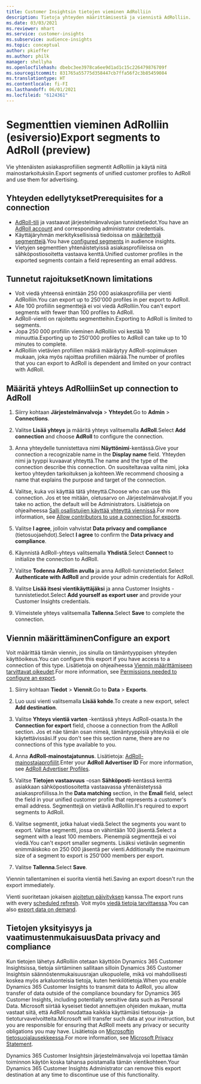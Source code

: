 ```yaml
---
title: Customer Insightsin tietojen vieminen AdRolliin
description: Tietoja yhteyden määrittämisestä ja viennistä AdRolliin.
ms.date: 03/03/2021
ms.reviewer: mhart
ms.service: customer-insights
ms.subservice: audience-insights
ms.topic: conceptual
author: pkieffer
ms.author: philk
manager: shellyha
ms.openlocfilehash: dbebc3ee3978ca6ee9d1ad1c15c226479876709f
ms.sourcegitcommit: 831765a55775d358447cb7ffa56f2c3b85459084
ms.translationtype: HT
ms.contentlocale: fi-FI
ms.lasthandoff: 06/01/2021
ms.locfileid: "6124361"
---
```

# <a name="export-segments-to-adroll-preview"></a><span data-ttu-id="3568e-103">Segmenttien vieminen AdRolliin (esiversio)</span><span class="sxs-lookup"><span data-stu-id="3568e-103">Export segments to AdRoll (preview)</span></span>

<span data-ttu-id="3568e-104">Vie yhtenäisten asiakasprofiilien segmentit AdRolliin ja käytä niitä mainostarkoituksiin.</span><span class="sxs-lookup"><span data-stu-id="3568e-104">Export segments of unified customer profiles to AdRoll and use them for advertising.</span></span> 

## <a name="prerequisites-for-a-connection"></a><span data-ttu-id="3568e-105">Yhteyden edellytykset</span><span class="sxs-lookup"><span data-stu-id="3568e-105">Prerequisites for a connection</span></span>

-   <span data-ttu-id="3568e-106">[AdRoll-tili](https://www.adroll.com/) ja vastaavat järjestelmänvalvojan tunnistetiedot.</span><span class="sxs-lookup"><span data-stu-id="3568e-106">You have an [AdRoll account](https://www.adroll.com/) and corresponding administrator credentials.</span></span>
-   <span data-ttu-id="3568e-107">Käyttäjäryhmän merkityksellisissä tiedoissa on [määritettyjä segmenttejä](segments.md).</span><span class="sxs-lookup"><span data-stu-id="3568e-107">You have [configured segments](segments.md) in audience insights.</span></span>
-   <span data-ttu-id="3568e-108">Vietyjen segmenttien yhtenäistetyissä asiakasprofiileissa on sähköpostiosoitetta vastaava kenttä.</span><span class="sxs-lookup"><span data-stu-id="3568e-108">Unified customer profiles in the exported segments contain a field representing an email address.</span></span>

## <a name="known-limitations"></a><span data-ttu-id="3568e-109">Tunnetut rajoitukset</span><span class="sxs-lookup"><span data-stu-id="3568e-109">Known limitations</span></span>

- <span data-ttu-id="3568e-110">Voit viedä yhteensä enintään 250 000 asiakasprofiilia per vienti AdRolliin.</span><span class="sxs-lookup"><span data-stu-id="3568e-110">You can export up to 250'000 profiles in per export to AdRoll.</span></span>
- <span data-ttu-id="3568e-111">Alle 100 profiilin segmenttejä ei voi viedä AdRolliin.</span><span class="sxs-lookup"><span data-stu-id="3568e-111">You can't export segments with fewer than 100 profiles to AdRoll.</span></span> 
- <span data-ttu-id="3568e-112">AdRoll-vienti on rajoitettu segmentteihin.</span><span class="sxs-lookup"><span data-stu-id="3568e-112">Exporting to AdRoll is limited to segments.</span></span>
- <span data-ttu-id="3568e-113">Jopa 250 000 profiilin vieminen AdRolliin voi kestää 10 minuuttia.</span><span class="sxs-lookup"><span data-stu-id="3568e-113">Exporting up to 250'000 profiles to AdRoll can take up to 10 minutes to complete.</span></span> 
- <span data-ttu-id="3568e-114">AdRolliin vietävien profiilien määrä määräytyy AdRoll-sopimuksen mukaan, joka myös rajoittaa profiilien määrää.</span><span class="sxs-lookup"><span data-stu-id="3568e-114">The number of profiles that you can export to AdRoll is dependent and limited on your contract with AdRoll.</span></span>

## <a name="set-up-connection-to-adroll"></a><span data-ttu-id="3568e-115">Määritä yhteys AdRolliin</span><span class="sxs-lookup"><span data-stu-id="3568e-115">Set up connection to AdRoll</span></span>

1. <span data-ttu-id="3568e-116">Siirry kohtaan **Järjestelmänvalvoja** > **Yhteydet**.</span><span class="sxs-lookup"><span data-stu-id="3568e-116">Go to **Admin** > **Connections**.</span></span>

1. <span data-ttu-id="3568e-117">Valitse **Lisää yhteys** ja määritä yhteys valitsemalla **AdRoll**.</span><span class="sxs-lookup"><span data-stu-id="3568e-117">Select **Add connection** and choose **AdRoll** to configure the connection.</span></span>

1. <span data-ttu-id="3568e-118">Anna yhteydelle tunnistettava nimi **Näyttönimi**-kentässä.</span><span class="sxs-lookup"><span data-stu-id="3568e-118">Give your connection a recognizable name in the **Display name** field.</span></span> <span data-ttu-id="3568e-119">Yhteyden nimi ja tyyppi kuvaavat yhteyttä.</span><span class="sxs-lookup"><span data-stu-id="3568e-119">The name and the type of the connection describe this connection.</span></span> <span data-ttu-id="3568e-120">On suositeltavaa valita nimi, joka kertoo yhteyden tarkoituksen ja kohteen.</span><span class="sxs-lookup"><span data-stu-id="3568e-120">We recommend choosing a name that explains the purpose and target of the connection.</span></span>

1. <span data-ttu-id="3568e-121">Valitse, kuka voi käyttää tätä yhteyttä.</span><span class="sxs-lookup"><span data-stu-id="3568e-121">Choose who can use this connection.</span></span> <span data-ttu-id="3568e-122">Jos et tee mitään, oletusarvo on Järjestelmänvalvojat.</span><span class="sxs-lookup"><span data-stu-id="3568e-122">If you take no action, the default will be Administrators.</span></span> <span data-ttu-id="3568e-123">Lisätietoja on ohjeaiheessa [Salli osallistujien käyttää yhteyttä viennissä](connections.md#allow-contributors-to-use-a-connection-for-exports).</span><span class="sxs-lookup"><span data-stu-id="3568e-123">For more information, see [Allow contributors to use a connection for exports](connections.md#allow-contributors-to-use-a-connection-for-exports).</span></span>

1. <span data-ttu-id="3568e-124">Valitse **I agree**, jolloin vahvistat **Data privacy and compliance** (tietosuojaehdot).</span><span class="sxs-lookup"><span data-stu-id="3568e-124">Select **I agree** to confirm the **Data privacy and compliance**.</span></span>

1. <span data-ttu-id="3568e-125">Käynnistä AdRoll-yhteys valitsemalla **Yhdistä**.</span><span class="sxs-lookup"><span data-stu-id="3568e-125">Select **Connect** to initialize the connection to AdRoll.</span></span>

1. <span data-ttu-id="3568e-126">Valitse **Todenna AdRollin avulla** ja anna AdRoll-tunnistetiedot.</span><span class="sxs-lookup"><span data-stu-id="3568e-126">Select **Authenticate with AdRoll** and provide your admin credentials for AdRoll.</span></span> 

1. <span data-ttu-id="3568e-127">Valitse **Lisää itsesi vientikäyttäjäksi** ja anna Customer Insights -tunnistetiedot.</span><span class="sxs-lookup"><span data-stu-id="3568e-127">Select **Add yourself as export user** and provide your Customer Insights credentials.</span></span>

1. <span data-ttu-id="3568e-128">Viimeistele yhteys valitsemalla **Tallenna**.</span><span class="sxs-lookup"><span data-stu-id="3568e-128">Select **Save** to complete the connection.</span></span>

## <a name="configure-an-export"></a><span data-ttu-id="3568e-129">Viennin määrittäminen</span><span class="sxs-lookup"><span data-stu-id="3568e-129">Configure an export</span></span>

<span data-ttu-id="3568e-130">Voit määrittää tämän viennin, jos sinulla on tämäntyyppisen yhteyden käyttöoikeus.</span><span class="sxs-lookup"><span data-stu-id="3568e-130">You can configure this export if you have access to a connection of this type.</span></span> <span data-ttu-id="3568e-131">Lisätietoja on ohjeaiheessa [Viennin määrittämiseen tarvittavat oikeudet](export-destinations.md#set-up-a-new-export).</span><span class="sxs-lookup"><span data-stu-id="3568e-131">For more information, see [Permissions needed to configure an export](export-destinations.md#set-up-a-new-export).</span></span>

1. <span data-ttu-id="3568e-132">Siirry kohtaan **Tiedot** > **Viennit**.</span><span class="sxs-lookup"><span data-stu-id="3568e-132">Go to **Data** > **Exports**.</span></span>

1. <span data-ttu-id="3568e-133">Luo uusi vienti valitsemalla **Lisää kohde**.</span><span class="sxs-lookup"><span data-stu-id="3568e-133">To create a new export, select **Add destination**.</span></span>

1. <span data-ttu-id="3568e-134">Valitse **Yhteys vientiä varten** -kentässä yhteys AdRoll-osasta.</span><span class="sxs-lookup"><span data-stu-id="3568e-134">In the **Connection for export** field, choose a connection from the AdRoll section.</span></span> <span data-ttu-id="3568e-135">Jos et näe tämän osan nimeä, tämäntyyppisiä yhteyksiä ei ole käytettävissäsi.</span><span class="sxs-lookup"><span data-stu-id="3568e-135">If you don't see this section name, there are no connections of this type available to you.</span></span>

1. <span data-ttu-id="3568e-136">Anna **AdRoll-mainostajatunnus**. Lisätietoja: [AdRoll-mainostajaprofiilit](https://help.adroll.com/hc/articles/212011838-Advertiser-Profiles).</span><span class="sxs-lookup"><span data-stu-id="3568e-136">Enter your **AdRoll Advertiser ID** For more information, see [AdRoll Advertiser Profiles](https://help.adroll.com/hc/articles/212011838-Advertiser-Profiles).</span></span>

3. <span data-ttu-id="3568e-137">Valitse **Tietojen vastaavuus** -osan **Sähköposti**-kentässä kenttä asiakkaan sähköpostiosoitetta vastaavassa yhtenäistetyssä asiakasprofiilissa.</span><span class="sxs-lookup"><span data-stu-id="3568e-137">In the **Data matching** section, in the **Email** field, select the field in your unified customer profile that represents a customer's email address.</span></span> <span data-ttu-id="3568e-138">Segmenttejä on vietävä AdRolliin.</span><span class="sxs-lookup"><span data-stu-id="3568e-138">It's required to export segments to AdRoll.</span></span>

1. <span data-ttu-id="3568e-139">Valitse segmentit, jotka haluat viedä.</span><span class="sxs-lookup"><span data-stu-id="3568e-139">Select the segments you want to export.</span></span> <span data-ttu-id="3568e-140">Valitse segmentti, jossa on vähintään 100 jäsentä.</span><span class="sxs-lookup"><span data-stu-id="3568e-140">Select a segment with a least 100 members.</span></span> <span data-ttu-id="3568e-141">Pienempiä segmenttejä ei voi viedä.</span><span class="sxs-lookup"><span data-stu-id="3568e-141">You can't export smaller segments.</span></span> <span data-ttu-id="3568e-142">Lisäksi vietävän segmentin enimmäiskoko on 250 000 jäsentä per vienti.</span><span class="sxs-lookup"><span data-stu-id="3568e-142">Additionally the maximum size of a segment to export is 250'000 members per export.</span></span> 

1. <span data-ttu-id="3568e-143">Valitse **Tallenna**.</span><span class="sxs-lookup"><span data-stu-id="3568e-143">Select **Save**.</span></span>

<span data-ttu-id="3568e-144">Viennin tallentaminen ei suorita vientiä heti.</span><span class="sxs-lookup"><span data-stu-id="3568e-144">Saving an export doesn't run the export immediately.</span></span>

<span data-ttu-id="3568e-145">Vienti suoritetaan jokaisen [ajoitetun päivityksen](system.md#schedule-tab) kanssa.</span><span class="sxs-lookup"><span data-stu-id="3568e-145">The export runs with every [scheduled refresh](system.md#schedule-tab).</span></span> <span data-ttu-id="3568e-146">Voit myös [viedä tietoja tarvittaessa](export-destinations.md#run-exports-on-demand).</span><span class="sxs-lookup"><span data-stu-id="3568e-146">You can also [export data on demand](export-destinations.md#run-exports-on-demand).</span></span> 


## <a name="data-privacy-and-compliance"></a><span data-ttu-id="3568e-147">Tietojen yksityisyys ja vaatimustenmukaisuus</span><span class="sxs-lookup"><span data-stu-id="3568e-147">Data privacy and compliance</span></span>

<span data-ttu-id="3568e-148">Kun tietojen lähetys AdRolliin otetaan käyttöön Dynamics 365 Customer Insightsissa, tietoja siirtäminen sallitaan silloin Dynamics 365 Customer Insightsin säännöstenmukaisuusrajan ulkopuolelle, mikä voi mahdollisesti koskea myös arkaluonteisia tietoja, kuten henkilötietoja.</span><span class="sxs-lookup"><span data-stu-id="3568e-148">When you enable Dynamics 365 Customer Insights to transmit data to AdRoll, you allow transfer of data outside of the compliance boundary for Dynamics 365 Customer Insights, including potentially sensitive data such as Personal Data.</span></span> <span data-ttu-id="3568e-149">Microsoft siirtää kyseiset tiedot annettujen ohjeiden mukaan, mutta vastaat siitä, että AdRoll noudattaa kaikkia käyttämiäsi tietosuoja- ja tietoturvavelvoitteita.</span><span class="sxs-lookup"><span data-stu-id="3568e-149">Microsoft will transfer such data at your instruction, but you are responsible for ensuring that AdRoll meets any privacy or security obligations you may have.</span></span> <span data-ttu-id="3568e-150">Lisätietoja on [Microsoftin tietosuojalausekkeessa](https://go.microsoft.com/fwlink/?linkid=396732).</span><span class="sxs-lookup"><span data-stu-id="3568e-150">For more information, see [Microsoft Privacy Statement](https://go.microsoft.com/fwlink/?linkid=396732).</span></span>

<span data-ttu-id="3568e-151">Dynamics 365 Customer Insightsin järjestelmänvalvoja voi lopettaa tämän toiminnon käytön koska tahansa poistamalla tämän vientikohteen.</span><span class="sxs-lookup"><span data-stu-id="3568e-151">Your Dynamics 365 Customer Insights Administrator can remove this export destination at any time to discontinue use of this functionality.</span></span>
